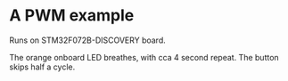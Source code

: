 # A PWM example

Runs on STM32F072B-DISCOVERY board.

The orange onboard LED breathes, with cca 4 second repeat. The button skips half a cycle.
